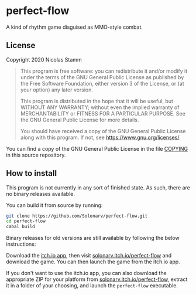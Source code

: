 # perfect-flow
A kind of rhythm game disguised as MMO-style combat.

## License

Copyright 2020 Nicolas Stamm

>    This program is free software: you can redistribute it and/or modify
>    it under the terms of the GNU General Public License as published by
>    the Free Software Foundation, either version 3 of the License, or
>    (at your option) any later version.
>
>    This program is distributed in the hope that it will be useful,
>    but WITHOUT ANY WARRANTY; without even the implied warranty of
>    MERCHANTABILITY or FITNESS FOR A PARTICULAR PURPOSE.  See the
>    GNU General Public License for more details.
>
>    You should have received a copy of the GNU General Public License
>    along with this program.  If not, see <https://www.gnu.org/licenses/>.

You can find a copy of the GNU General Public License in the file [COPYING](COPYING) in this source repository.

## How to install

This program is not currently in any sort of finished state. As such, there are no binary releases available.

You can build it from source by running:

```sh
git clone https://github.com/Solonarv/perfect-flow.git
cd perfect-flow
cabal build
```

Binary releases for old versions are still available by following the below instructions:

Download the [itch.io app](https://itch.io/app), then visit [solonarv.itch.io/perfect-flow](https://solonarv.itch.io/perfect-flow) and download the game.
You can then launch the game from the itch.io app.

If you don't want to use the itch.io app, you can also download the appropriate ZIP for your platform from [solonarv.itch.io/perfect-flow](https://solonarv.itch.io/perfect-flow),
extract it in a folder of your choosing, and launch the `perfect-flow` executable.